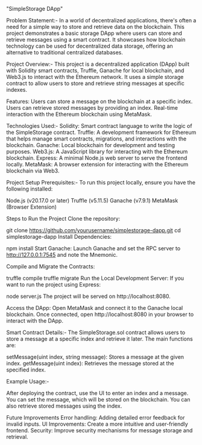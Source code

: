 "SimpleStorage DApp"

Problem Statement:-
In a world of decentralized applications, there's often a need for a simple way to store and retrieve data on the blockchain. This project demonstrates a basic storage DApp where users can store and retrieve messages using a smart contract. It showcases how blockchain technology can be used for decentralized data storage, offering an alternative to traditional centralized databases.

Project Overview:-
This project is a decentralized application (DApp) built with Solidity smart contracts, Truffle, Ganache for local blockchain, and Web3.js to interact with the Ethereum network. It uses a simple storage contract to allow users to store and retrieve string messages at specific indexes.

Features:
Users can store a message on the blockchain at a specific index.
Users can retrieve stored messages by providing an index.
Real-time interaction with the Ethereum blockchain using MetaMask.


Technologies Used:-
Solidity: Smart contract language to write the logic of the SimpleStorage contract.
Truffle: A development framework for Ethereum that helps manage smart contracts, migrations, and interactions with the blockchain.
Ganache: Local blockchain for development and testing purposes.
Web3.js: A JavaScript library for interacting with the Ethereum blockchain.
Express: A minimal Node.js web server to serve the frontend locally.
MetaMask: A browser extension for interacting with the Ethereum blockchain via Web3.

Project Setup
Prerequisites:-
To run this project locally, ensure you have the following installed:

Node.js (v20.17.0 or later)
Truffle (v5.11.5)
Ganache (v7.9.1)
MetaMask (Browser Extension)

Steps to Run the Project
Clone the repository:

git clone https://github.com/yourusername/simplestorage-dapp.git
cd simplestorage-dapp
Install Dependencies:

npm install
Start Ganache: Launch Ganache and set the RPC server to http://127.0.0.1:7545 and note the Mnemonic.

Compile and Migrate the Contracts:

truffle compile
truffle migrate
Run the Local Development Server: If you want to run the project using Express:

node server.js
The project will be served on http://localhost:8080.

Access the DApp: Open MetaMask and connect it to the Ganache local blockchain. Once connected, open http://localhost:8080 in your browser to interact with the DApp.

Smart Contract Details:-
The SimpleStorage.sol contract allows users to store a message at a specific index and retrieve it later. The main functions are:

setMessage(uint index, string message): Stores a message at the given index.
getMessage(uint index): Retrieves the message stored at the specified index.


Example Usage:-

After deploying the contract, use the UI to enter an index and a message.
You can set the message, which will be stored on the blockchain.
You can also retrieve stored messages using the index.

Future Improvements
Error handling: Adding detailed error feedback for invalid inputs.
UI Improvements: Create a more intuitive and user-friendly frontend.
Security: Improve security mechanisms for message storage and retrieval.

